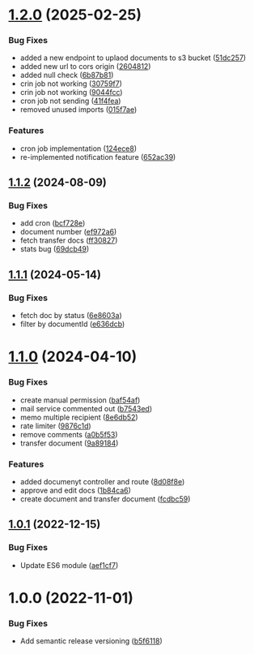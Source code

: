 # [1.2.0](https://github.com/Sahcoplc/document-api-microservice/compare/v1.1.2...v1.2.0) (2025-02-25)


### Bug Fixes

* added a new endpoint to uplaod documents to s3 bucket ([51dc257](https://github.com/Sahcoplc/document-api-microservice/commit/51dc257f8bba6b78d1650d4cde2f2a3005191c41))
* added new url to cors origin ([2604812](https://github.com/Sahcoplc/document-api-microservice/commit/260481249ebfa611a9875b65402076fe32cc2c8b))
* added null check ([6b87b81](https://github.com/Sahcoplc/document-api-microservice/commit/6b87b815580e2351240ab0e6e211e6c67d949acc))
* crin job not working ([30759f7](https://github.com/Sahcoplc/document-api-microservice/commit/30759f75c5a855e88e1c12e92f0c930bab26fb9d))
* crin job not working ([9044fcc](https://github.com/Sahcoplc/document-api-microservice/commit/9044fcc2ea60d331f49c4f650ce51b61d9bee089))
* cron job not sending ([41f4fea](https://github.com/Sahcoplc/document-api-microservice/commit/41f4fea19a639f72c1dd5fe5eff40df2b4eb1b97))
* removed unused imports ([015f7ae](https://github.com/Sahcoplc/document-api-microservice/commit/015f7ae76597b3aa004a9af9f0320ddb2592ba58))


### Features

* cron job implementation ([124ece8](https://github.com/Sahcoplc/document-api-microservice/commit/124ece8318cf8801c1e20a97c66bfc07462aad42))
* re-implemented notification feature ([652ac39](https://github.com/Sahcoplc/document-api-microservice/commit/652ac39df0d20f60e281fbb169377659c19bd67b))

## [1.1.2](https://github.com/Sahcoplc/document-api-microservice/compare/v1.1.1...v1.1.2) (2024-08-09)


### Bug Fixes

* add cron ([bcf728e](https://github.com/Sahcoplc/document-api-microservice/commit/bcf728e8e11ebbaee989dd863e4d6765aed74204))
* document number ([ef972a6](https://github.com/Sahcoplc/document-api-microservice/commit/ef972a6cf7fd24fed14991f81d93cfa10ef04b00))
* fetch transfer docs ([ff30827](https://github.com/Sahcoplc/document-api-microservice/commit/ff3082736170e39d38a842c3be091e8d46c79a07))
* stats bug ([69dcb49](https://github.com/Sahcoplc/document-api-microservice/commit/69dcb491288671d56cabed6dedc502d8e5a2d764))

## [1.1.1](https://github.com/Sahcoplc/document-api-microservice/compare/v1.1.0...v1.1.1) (2024-05-14)


### Bug Fixes

* fetch doc by status ([6e8603a](https://github.com/Sahcoplc/document-api-microservice/commit/6e8603af02e516f39b8dd9fb3cd8d0c946367766))
* filter by documentId ([e636dcb](https://github.com/Sahcoplc/document-api-microservice/commit/e636dcbac6aaa87192d653aafe910d15b0836456))

# [1.1.0](https://github.com/Sahcoplc/document-api-microservice/compare/v1.0.1...v1.1.0) (2024-04-10)


### Bug Fixes

* create manual permission ([baf54af](https://github.com/Sahcoplc/document-api-microservice/commit/baf54afe17279f174ce0ce84902da6745d430155))
* mail service commented out ([b7543ed](https://github.com/Sahcoplc/document-api-microservice/commit/b7543ed774f5cf6862ac72e69d42f49faf740bc4))
* memo multiple recipient ([8e6db52](https://github.com/Sahcoplc/document-api-microservice/commit/8e6db52e1e9455e86fe9ba8962fe65eefc3eeb28))
* rate limiter ([9876c1d](https://github.com/Sahcoplc/document-api-microservice/commit/9876c1de3a29ca9ff02f7e791218cda85c805f5c))
* remove comments ([a0b5f53](https://github.com/Sahcoplc/document-api-microservice/commit/a0b5f5358e567e93dfbd209ccad2da7c96090f1d))
* transfer document ([9a89184](https://github.com/Sahcoplc/document-api-microservice/commit/9a89184b2d6fa6ce38dfb673e1c269dea7a426be))


### Features

* added documenyt controller and route ([8d08f8e](https://github.com/Sahcoplc/document-api-microservice/commit/8d08f8ef61a144c2aebaebb14ef965405ae2fef5))
* approve and edit docs ([1b84ca6](https://github.com/Sahcoplc/document-api-microservice/commit/1b84ca60ec12948df4f7e15cd51238c56eade8ab))
* create document and transfer document ([fcdbc59](https://github.com/Sahcoplc/document-api-microservice/commit/fcdbc59a208ebcaba7e1af722c8c4aa15b25f4f9))

## [1.0.1](https://github.com/Sahcoplc/document-api-microservice/compare/v1.0.0...v1.0.1) (2022-12-15)


### Bug Fixes

* Update ES6 module ([aef1cf7](https://github.com/Sahcoplc/document-api-microservice/commit/aef1cf72704fd1e32c92289846e377b4e08e6cc1))

# 1.0.0 (2022-11-01)


### Bug Fixes

* Add semantic release versioning ([b5f6118](https://github.com/Sahcoplc/document-api-microservice/commit/b5f61188261d197e3b1e3ee52ac78463ed88d036))

